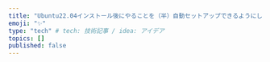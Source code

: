 ```yaml
---
title: "Ubuntu22.04インストール後にやることを（半）自動セットアップできるようにした"
emoji: "✨"
type: "tech" # tech: 技術記事 / idea: アイデア
topics: []
published: false
---
```

